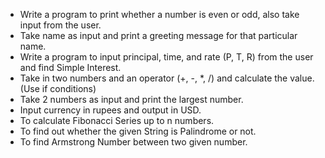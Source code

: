 - Write a program to print whether a number is even or odd, also take input from the user.  
- Take name as input and print a greeting message for that particular name.  
- Write a program to input principal, time, and rate (P, T, R) from the user and find Simple Interest.  
- Take in two numbers and an operator (+, -, *, /) and calculate the value. (Use if conditions)  
- Take 2 numbers as input and print the largest number.  
- Input currency in rupees and output in USD.  
- To calculate Fibonacci Series up to n numbers.  
- To find out whether the given String is Palindrome or not.  
- To find Armstrong Number between two given number.   
